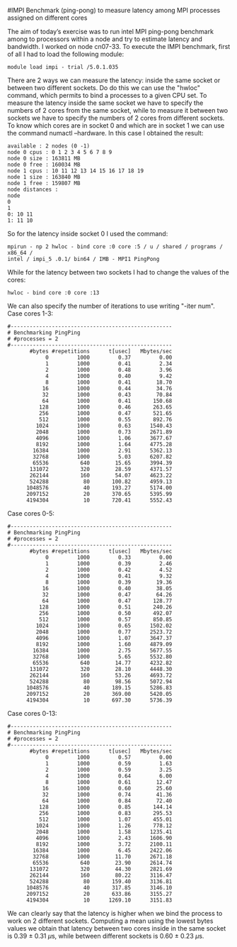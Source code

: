 #IMPI Benchmark (ping-pong) to measure latency among MPI processes assigned on different cores

The aim of today’s exercise was to run intel MPI ping-pong benchmark among to processors
within a node and try to estimate latency and bandwidth. I worked on node cn07-33.
To execute the IMPI benchmark, first of all I had to load the following module:
```
module load impi - trial /5.0.1.035
```

There are 2 ways we can measure the latency: inside the same socket or between two different
sockets. Do do this we can use the "hwloc" command, which permits to bind a processes to a
given CPU set.
To measure the latency inside the same socket we have to specify the numbers of 2 cores from the
same socket, while to measure it between two sockets we have to specify the numbers of 2 cores
from different sockets.
To know which cores are in socket 0 and which are in socket 1 we can use the command numactl
–hardware. In this case I obtained the result:
```
available : 2 nodes (0 -1)
node 0 cpus : 0 1 2 3 4 5 6 7 8 9
node 0 size : 163811 MB
node 0 free : 160034 MB
node 1 cpus : 10 11 12 13 14 15 16 17 18 19
node 1 size : 163840 MB
node 1 free : 159807 MB
node distances :
node
0
1
0: 10 11
1: 11 10
```
So for the latency inside socket 0 I used the command:
```
mpirun - np 2 hwloc - bind core :0 core :5 / u / shared / programs / x86_64 /
intel / impi_5 .0.1/ bin64 / IMB - MPI1 PingPong
```
While for the latency between two sockets I had to change the values of the cores:
```
hwloc - bind core :0 core :13
```
We can also specify the number of iterations to use writing "-iter num". Case cores 1-3:
```
#---------------------------------------------------
# Benchmarking PingPing 
# #processes = 2 
#---------------------------------------------------
       #bytes #repetitions      t[usec]   Mbytes/sec
            0         1000         0.37         0.00
            1         1000         0.41         2.34
            2         1000         0.48         3.96
            4         1000         0.40         9.42
            8         1000         0.41        18.70
           16         1000         0.44        34.76
           32         1000         0.43        70.84
           64         1000         0.41       150.68
          128         1000         0.46       263.65
          256         1000         0.47       521.65
          512         1000         0.55       892.76
         1024         1000         0.63      1540.43
         2048         1000         0.73      2671.89
         4096         1000         1.06      3677.67
         8192         1000         1.64      4775.28
        16384         1000         2.91      5362.13
        32768         1000         5.03      6207.82
        65536          640        15.65      3994.39
       131072          320        28.59      4371.57
       262144          160        54.07      4623.22
       524288           80       100.82      4959.13
      1048576           40       193.27      5174.00
      2097152           20       370.65      5395.99
      4194304           10       720.41      5552.43
```
Case cores 0-5:
```
#---------------------------------------------------
# Benchmarking PingPing 
# #processes = 2 
#---------------------------------------------------
       #bytes #repetitions      t[usec]   Mbytes/sec
            0         1000         0.33         0.00
            1         1000         0.39         2.46
            2         1000         0.42         4.52
            4         1000         0.41         9.32
            8         1000         0.39        19.36
           16         1000         0.40        38.05
           32         1000         0.47        64.26
           64         1000         0.47       128.77
          128         1000         0.51       240.26
          256         1000         0.50       492.07
          512         1000         0.57       850.85
         1024         1000         0.65      1502.02
         2048         1000         0.77      2523.72
         4096         1000         1.07      3647.37
         8192         1000         1.60      4879.09
        16384         1000         2.75      5677.55
        32768         1000         5.65      5532.80
        65536          640        14.77      4232.82
       131072          320        28.10      4448.30
       262144          160        53.26      4693.72
       524288           80        98.56      5072.94
      1048576           40       189.15      5286.83
      2097152           20       369.00      5420.05
      4194304           10       697.30      5736.39
```
Case cores 0-13:
```
#---------------------------------------------------
# Benchmarking PingPing 
# #processes = 2 
#---------------------------------------------------
       #bytes #repetitions      t[usec]   Mbytes/sec
            0         1000         0.57         0.00
            1         1000         0.59         1.63
            2         1000         0.59         3.25
            4         1000         0.64         6.00
            8         1000         0.61        12.47
           16         1000         0.60        25.60
           32         1000         0.74        41.36
           64         1000         0.84        72.40
          128         1000         0.85       144.14
          256         1000         0.83       295.53
          512         1000         1.07       455.01
         1024         1000         1.26       778.12
         2048         1000         1.58      1235.41
         4096         1000         2.43      1606.90
         8192         1000         3.72      2100.11
        16384         1000         6.45      2422.06
        32768         1000        11.70      2671.18
        65536          640        23.90      2614.74
       131072          320        44.30      2821.69
       262144          160        80.22      3116.47
       524288           80       159.40      3136.81
      1048576           40       317.85      3146.10
      2097152           20       633.86      3155.27
      4194304           10      1269.10      3151.83
```
We can clearly say that the latency is higher when we bind the process to work on 2 different sockets.
Computing a mean using the lowest bytes values we obtain that latency between two cores inside in the same socket is 0.39 $\pm$ 0.31 $\mu$s, while between different sockets is 0.60 $\pm$ 0.23 $\mu$s.
